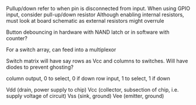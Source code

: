 <!-- SPDX-License-Identifier: zlib-acknowledgement -->

Pullup/down refer to when pin is disconnected from input.
When using GPIO input, consider pull-up/down resistor
Although enabling internal resistors, must look at board schematic as external resistors might overrule

Button debouncing in hardware with NAND latch or in software with counter?

For a switch array, can feed into a multiplexor

Switch matrix will have say rows as Vcc and columns to switches. 
Will have diodes to prevent ghosting?

column output, 0 to select, 0 if down
row input, 1 to select, 1 if down

Vdd (drain, power supply to chip)
Vcc (collector, subsection of chip, i.e. supply voltage of circuit)
Vss (sink, ground)
Vee (emitter, ground)
